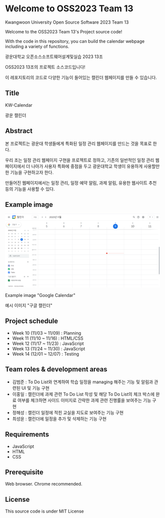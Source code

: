 # Welcome to OSS2023 Team 13

Kwangwoon University Open Source Software 2023 Team 13

Welcome to the OSS2023 Team 13's Project source code!

With the code in this repository, you can build the calendar webpage including a variety of functions.

광운대학교 오픈소스소프트웨어설계및실습 2023 13조

OSS2023 13조의 프로젝트 소스코드입니다!

이 레포지토리의 코드로 다양한 기능이 들어있는 캘린더 웹페이지를 만들 수 있습니다.

## Title

KW-Calendar

광운 캘린더

## Abstract

본 프로젝트는 광운대 학생들에게 특화된 일정 관리 웹페이지를 만드는 것을 목표로 한다. 

우리 조는 일정 관리 웹페이지 구현을 프로젝트로 정하고, 기존의 일반적인 일정 관리 웹페이지에서 더 나아가 사용자 특화에 중점을 두고
광운대학교 학생이 유용하게 사용할만한 기능을 구현하고자 한다.

만들어진 웹페이지에서는 일정 관리, 일정 예약 알림, 과제 알림, 유용한 웹사이트 추천 등의 기능을 사용할 수 있다.

## Example image

![calendar example image](/image/example_image.png)

Example image "Google Calendar"

예시 이미지 "구글 캘린더"

## Project schedule

- Week 10 (11/03 ~ 11/09) : Planning
- Week 11 (11/10 ~ 11/16) : HTML/CSS
- Week 12 (11/17 ~ 11/23) : JavaScript
- Week 13 (11/24 ~ 11/30) : JavaScript
- Week 14 (12/01 ~ 12/07) : Testing

## Team roles & development areas

- 김범준 : To Do List와 연계하여 학습 일정을 managing 해주는 기능 및 알림과 관련된 UI 및 기능 구현
- 이홍일 : 캘린더에 과제 관련 To Do List 작성 및 해당 To Do List의 체크 박스에 완료 여부를 체크하면 사이드 이미지로 간략한 과제 관련 진행률을 보여주는 기능 구현
- 정해성 : 캘린더 일정에 적힌 교실을 지도로 보여주는 기능 구현
- 최성윤 : 캘린더에 일정을 추가 및 삭제하는 기능 구현

## Requirements

- JavaScript
- HTML
- CSS

## Prerequisite

Web browser. Chrome recommended.

## License
This source code is under MIT License
